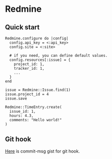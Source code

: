 # Redmine

## Quick start

```
Redmine.configure do |config|
  config.api_key = <:api_key>
  config.site = <:site>

  # if you need, you can define default values.
  config.resources[:issue] = {
    project_id: 1,
    tracker_id: 1,
    ...
  }
end

issue = Redmine::Issue.find(1)
issue.project_id = 4
issue.save

Redmine::TimeEntry.create(
  issue_id: 1,
  hours: 4.3,
  comments: "Hello world!"
)

```

## Git hook

[Here](https://gist.github.com/topray/526dd9d131bb6f3e3281) is commit-msg gist for git hook.